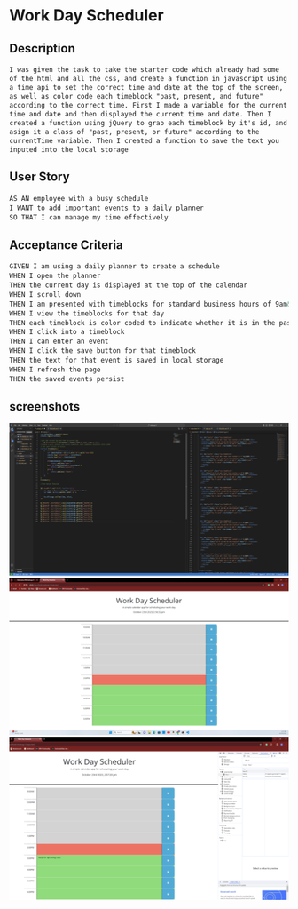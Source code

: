 # Work Day Scheduler

## Description
```
I was given the task to take the starter code which already had some of the html and all the css, and create a function in javascript using a time api to set the correct time and date at the top of the screen, as well as color code each timeblock "past, present, and future" according to the correct time. First I made a variable for the current time and date and then displayed the current time and date. Then I created a function using jQuery to grab each timeblock by it's id, and asign it a class of "past, present, or future" according to the currentTime variable. Then I created a function to save the text you inputed into the local storage
```

## User Story

```md
AS AN employee with a busy schedule
I WANT to add important events to a daily planner
SO THAT I can manage my time effectively
```

## Acceptance Criteria

```md
GIVEN I am using a daily planner to create a schedule
WHEN I open the planner
THEN the current day is displayed at the top of the calendar
WHEN I scroll down
THEN I am presented with timeblocks for standard business hours of 9am&ndash;5pm
WHEN I view the timeblocks for that day
THEN each timeblock is color coded to indicate whether it is in the past, present, or future
WHEN I click into a timeblock
THEN I can enter an event
WHEN I click the save button for that timeblock
THEN the text for that event is saved in local storage
WHEN I refresh the page
THEN the saved events persist
```

## screenshots

![Screenshot 1](./assets/image/Screenshot%202023-10-23%20145615.png)
![Screenshot 2](./assets/image/Screenshot%202023-10-23%20145703.png)
![Screenshot 3](./assets/image/Screenshot%202023-10-23%20145738.png)